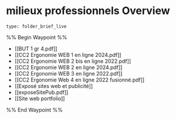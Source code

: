 # milieux professionnels Overview
 
```ccard
type: folder_brief_live
```
 
%% Begin Waypoint %%
- [[BUT 1 gr 4.pdf]]
- [[CC2 Ergonomie WEB 1 en ligne 2024.pdf]]
- [[CC2 Ergonomie WEB 2 bis en ligne 2022.pdf]]
- [[CC2 Ergonomie WEB 2 en ligne 2024.pdf]]
- [[CC2 Ergonomie WEB 3 en ligne 2022.pdf]]
- [[CC2 Ergonomie Web 4 en ligne 2022 fusionné.pdf]]
- [[Exposé sites web et publicité]]
- [[exposeSitePub.pdf]]
- [[Site web portfolio]]

%% End Waypoint %%
